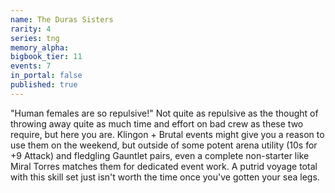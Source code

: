```yaml
---
name: The Duras Sisters
rarity: 4
series: tng
memory_alpha:
bigbook_tier: 11
events: 7
in_portal: false
published: true
---
```


"Human females are so repulsive!" Not quite as repulsive as the thought of throwing away quite as much time and effort on bad crew as these two require, but here you are. Klingon + Brutal events might give you a reason to use them on the weekend, but outside of some potent arena utility (10s for +9 Attack) and fledgling Gauntlet pairs, even a complete non-starter like Miral Torres matches them for dedicated event work. A putrid voyage total with this skill set just isn't worth the time once you've gotten your sea legs.
